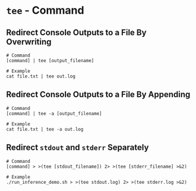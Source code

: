 # `tee` - Command

## Redirect Console Outputs to a File By Overwriting

```shell
# Command
[command] | tee [output_filename]

# Example
cat file.txt | tee out.log
```

## Redirect Console Outputs to a File By Appending

```shell
# Command
[command] | tee -a [output_filename]

# Example
cat file.txt | tee -a out.log
```

## Redirect `stdout` and `stderr` Separately

```shell
# Command
[command] > >(tee [stdout_filename]) 2> >(tee [stderr_filename] >&2)

# Example
./run_inference_demo.sh > >(tee stdout.log) 2> >(tee stderr.log >&2)
```
